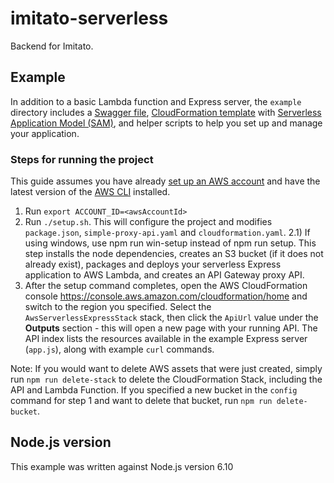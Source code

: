 # imitato-serverless
Backend for Imitato.

## Example

In addition to a basic Lambda function and Express server, the `example` directory includes a [Swagger file](http://swagger.io/specification/), [CloudFormation template](https://aws.amazon.com/cloudformation/aws-cloudformation-templates/) with [Serverless Application Model (SAM)](https://github.com/awslabs/serverless-application-model), and helper scripts to help you set up and manage your application.

### Steps for running the project
This guide assumes you have already [set up an AWS account](http://docs.aws.amazon.com/AmazonSimpleDB/latest/DeveloperGuide/AboutAWSAccounts.html) and have the latest version of the [AWS CLI](https://aws.amazon.com/cli/) installed.

1) Run `export ACCOUNT_ID=<awsAccountId>`
2) Run `./setup.sh`. This will configure the project and modifies `package.json`, `simple-proxy-api.yaml` and `cloudformation.yaml`.
2.1) If using windows, use npm run win-setup instead of npm run setup. This step installs the node dependencies, creates an S3 bucket (if it does not already exist), packages and deploys your serverless Express application to AWS Lambda, and creates an API Gateway proxy API.
3) After the setup command completes, open the AWS CloudFormation console https://console.aws.amazon.com/cloudformation/home and switch to the region you specified. Select the `AwsServerlessExpressStack` stack, then click the `ApiUrl` value under the __Outputs__ section - this will open a new page with your running API. The API index lists the resources available in the example Express server (`app.js`), along with example `curl` commands.

Note: If you would want to delete AWS assets that were just created, simply run `npm run delete-stack` to delete the CloudFormation Stack, including the API and Lambda Function. If you specified a new bucket in the `config` command for step 1 and want to delete that bucket, run `npm run delete-bucket`.

## Node.js version

This example was written against Node.js version 6.10
